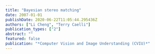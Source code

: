 ```yaml
---
title: "Bayesian stereo matching"
date: 2007-01-01
publishDate: 2020-06-22T11:05:44.295436Z
authors: ["Li Cheng", "Terry Caelli"]
publication_types: ["2"]
abstract: ""
featured: false
publication: "*Computer Vision and Image Understanding (CVIU)*"
---
```


